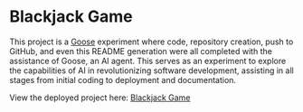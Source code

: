 # Blackjack Game

This project is a [Goose](https://block.github.io/goose/) experiment where code, repository creation, push to GitHub, and even this README generation were all completed with the assistance of Goose, an AI agent. This serves as an experiment to explore the capabilities of AI in revolutionizing software development, assisting in all stages from initial coding to deployment and documentation.

View the deployed project here: [Blackjack Game](https://jasoncheow.github.io/goose-blackjack-test/)